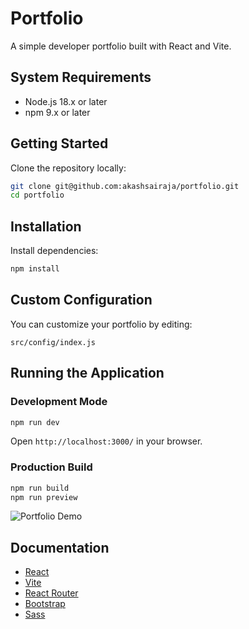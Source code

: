 # Portfolio

A simple developer portfolio built with React and Vite.

## System Requirements

- Node.js 18.x or later
- npm 9.x or later

## Getting Started

Clone the repository locally:

```bash
git clone git@github.com:akashsairaja/portfolio.git
cd portfolio
```

## Installation

Install dependencies:

```bash
npm install
```

## Custom Configuration

You can customize your portfolio by editing:

```
src/config/index.js
```

## Running the Application

### Development Mode

```bash
npm run dev
```

Open `http://localhost:3000/` in your browser.

### Production Build

```bash
npm run build
npm run preview
```

![Portfolio Demo](images/app.gif)

## Documentation

- [React](https://react.dev/)
- [Vite](https://vitejs.dev/)
- [React Router](https://reactrouter.com/)
- [Bootstrap](https://getbootstrap.com/docs/5.3/getting-started/introduction/)
- [Sass](https://sass-lang.com/guide/)
